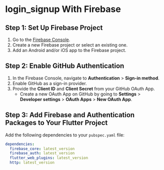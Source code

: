 # login_signup With Firebase

## Step 1: Set Up Firebase Project
1. Go to the [Firebase Console](https://console.firebase.google.com/).
2. Create a new Firebase project or select an existing one.
3. Add an Android and/or iOS app to the Firebase project.

## Step 2: Enable GitHub Authentication
1. In the Firebase Console, navigate to **Authentication** > **Sign-in method**.
2. Enable GitHub as a sign-in provider.
3. Provide the **Client ID** and **Client Secret** from your GitHub OAuth App.
   - Create a new OAuth App on GitHub by going to **Settings** > **Developer settings** > **OAuth Apps** > **New OAuth App**.

## Step 3: Add Firebase and Authentication Packages to Your Flutter Project
Add the following dependencies to your `pubspec.yaml` file:
```yaml
dependencies:
  firebase_core: latest_version
  firebase_auth: latest_version
  flutter_web_plugins: latest_version
  http: latest_version
